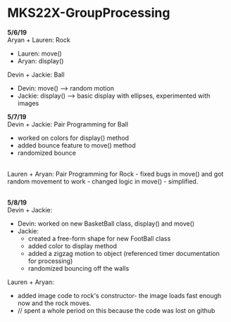 # MKS22X-GroupProcessing

<b>5/6/19</b><br>
Aryan + Lauren: Rock
- Lauren: move()
- Aryan: display()

Devin + Jackie: Ball
- Devin: move() --> random motion
- Jackie: display() --> basic display with ellipses, experimented with images

<b>5/7/19</b><br>
Devin + Jackie: Pair Programming for Ball
- worked on colors for display() method
- added bounce feature to move() method
- randomized bounce 
<br>
Lauren + Aryan: Pair Programming for Rock
- fixed bugs in move() and got random movement to work
- changed logic in move() - simplified.

<br><b>5/8/19</b><br>
Devin + Jackie:
- Devin: worked on new BasketBall class, display() and move()
- Jackie: 
  - created a free-form shape for new FootBall class
  - added color to display method
  - added a zigzag motion to object (referenced timer documentation for processing)
  - randomized bouncing off the walls

Lauren + Aryan:
- added image code to rock's constructor- the image loads fast enough now and the rock moves.
- // spent a whole period on this because the code was lost on github
